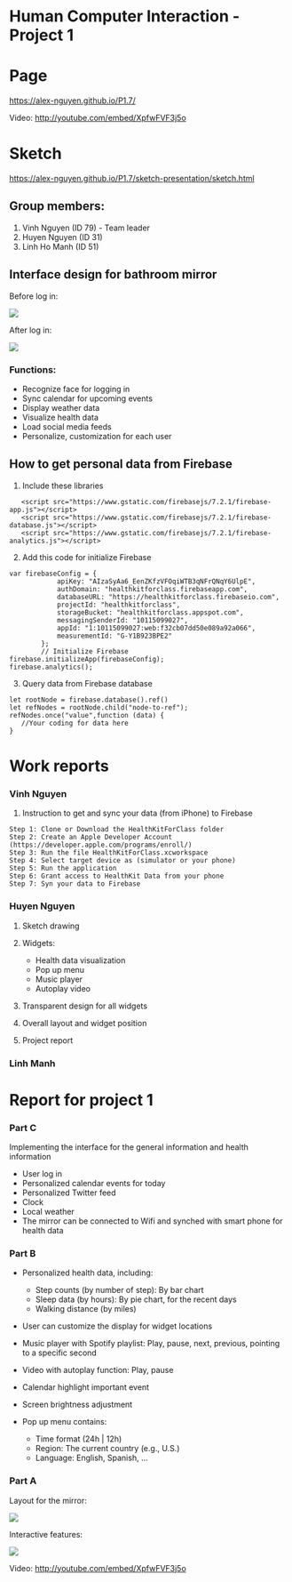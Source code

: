 # Human Computer Interaction - Project 1
# Page
<https://alex-nguyen.github.io/P1.7/>

Video:
<http://youtube.com/embed/XpfwFVF3j5o>

# Sketch
<https://alex-nguyen.github.io/P1.7/sketch-presentation/sketch.html>

## Group members:
1. Vinh Nguyen (ID 79) - Team leader
2. Huyen Nguyen (ID 31)
3. Linh Ho Manh (ID 51)

## Interface design for bathroom mirror

Before log in:

![](https://alex-nguyen.github.io/P1.7/sketch-presentation/images/before.png)

After log in:

![](https://alex-nguyen.github.io/P1.7/sketch-presentation/images/p1.group7.png)


### Functions:
- Recognize face for logging in
- Sync calendar for upcoming events
- Display weather data
- Visualize health data
- Load social media feeds
- Personalize, customization for each user

## How to get personal data from Firebase

1. Include these libraries
```
   <script src="https://www.gstatic.com/firebasejs/7.2.1/firebase-app.js"></script>
   <script src="https://www.gstatic.com/firebasejs/7.2.1/firebase-database.js"></script>
   <script src="https://www.gstatic.com/firebasejs/7.2.1/firebase-analytics.js"></script>
```
2. Add this code for initialize Firebase
````
var firebaseConfig = {
            apiKey: "AIzaSyAa6_EenZKfzVFOqiWTB3qNFrQNqY6UlpE",
            authDomain: "healthkitforclass.firebaseapp.com",
            databaseURL: "https://healthkitforclass.firebaseio.com",
            projectId: "healthkitforclass",
            storageBucket: "healthkitforclass.appspot.com",
            messagingSenderId: "10115099027",
            appId: "1:10115099027:web:f32cb07dd50e089a92a066",
            measurementId: "G-Y1B923BPE2"
        };
        // Initialize Firebase
firebase.initializeApp(firebaseConfig);
firebase.analytics();
````
3. Query data from Firebase database
````
let rootNode = firebase.database().ref()
let refNodes = rootNode.child("node-to-ref");
refNodes.once("value",function (data) {
   //Your coding for data here
}
````

# Work reports
### Vinh Nguyen 

1. Instruction to get and sync your data (from iPhone) to Firebase


````
Step 1: Clone or Download the HealthKitForClass folder
Step 2: Create an Apple Developer Account (https://developer.apple.com/programs/enroll/)
Step 3: Run the file HealthKitForClass.xcworkspace
Step 4: Select target device as (simulator or your phone)
Step 5: Run the application
Step 6: Grant access to HealthKit Data from your phone
Step 7: Syn your data to Firebase

````

### Huyen Nguyen

1. Sketch drawing
2. Widgets:
    
    - Health data visualization
    - Pop up menu 
    - Music player 
    - Autoplay video
3. Transparent design for all widgets 
4. Overall layout and widget position 
5. Project report

### Linh Manh

# Report for project 1
### Part C

Implementing the interface for the general information and health information 

- User log in
- Personalized calendar events for today
- Personalized Twitter feed
- Clock
- Local weather
- The mirror can be connected to Wifi and synched with smart phone for health data


### Part B

- Personalized health data, including:
    
    - Step counts (by number of step): By bar chart
    - Sleep data (by hours): By pie chart, for the recent days
    - Walking distance (by miles)
    
    
- User can customize the display for widget locations

- Music player with Spotify playlist: Play, pause, next, previous, pointing to a specific second

- Video with autoplay function: Play, pause

- Calendar highlight important event

- Screen brightness adjustment

- Pop up menu contains:
    
    - Time format (24h | 12h)
    - Region: The current country (e.g., U.S.)
    - Language: English, Spanish, ...
    
    
### Part A

Layout for the mirror:

![](https://i.imgur.com/gTutJHT.png)

Interactive features:

![](https://i.imgur.com/E5SED3w.png)

Video:
<http://youtube.com/embed/XpfwFVF3j5o>


